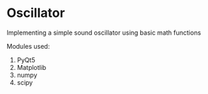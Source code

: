 # Oscillator

Implementing a simple sound oscillator using basic math functions

Modules used:
1. PyQt5
2. Matplotlib
3. numpy
4. scipy
